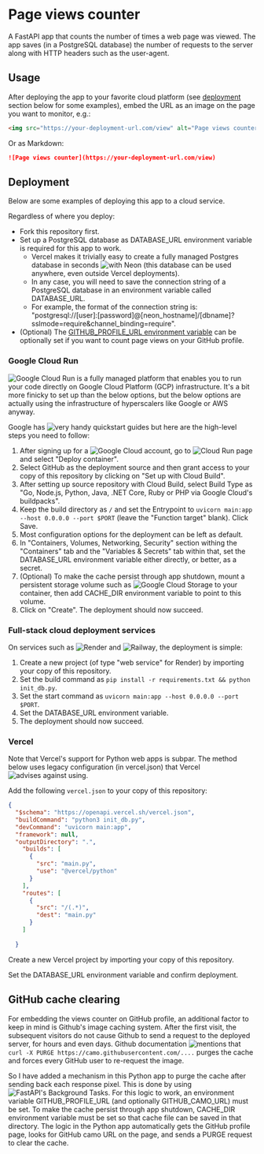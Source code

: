 # Page views counter

A FastAPI app that counts the number of times a web page was viewed. The app saves (in a PostgreSQL database) the number of requests to the server along with HTTP headers such as the user-agent.

## Usage

After deploying the app to your favorite cloud platform (see [deployment](#deployment) section below for some examples), embed the URL as an image on the page you want to monitor, e.g.:

```html
<img src="https://your-deployment-url.com/view" alt="Page views counter" />
```

Or as Markdown:

```markdown
![Page views counter](https://your-deployment-url.com/view)
```

## Deployment

Below are some examples of deploying this app to a cloud service.

Regardless of where you deploy:
* Fork this repository first.
* Set up a PostgreSQL database as DATABASE_URL environment variable is required for this app to work.
  * Vercel makes it trivially easy to create a fully managed Postgres database in seconds ![with Neon](https://vercel.com/integrations/neon) (this database can be used anywhere, even outside Vercel deployments).
  * In any case, you will need to save the connection string of a PostgreSQL database in an environment variable called DATABASE_URL.
  * For example, the format of the connection string is: "postgresql://[user]:[password]@[neon_hostname]/[dbname]?sslmode=require&channel_binding=require".
* (Optional) The [GITHUB_PROFILE_URL environment variable](#github-cache-clearing) can be optionally set if you want to count page views on your GitHub profile.

### Google Cloud Run

![Google Cloud Run](https://cloud.google.com/run) is a fully managed platform that enables you to run your code directly on Google Cloud Platform (GCP) infrastructure. It's a bit more finicky to set up than the below options, but the below options are actually using the infrastructure of hyperscalers like Google or AWS anyway.

Google has ![very handy quickstart guides](https://cloud.google.com/run/docs/quickstarts/) but here are the high-level steps you need to follow:

1. After signing up for a ![Google Cloud account](https://console.cloud.google.com/), go to ![Cloud Run page](https://console.cloud.google.com/run) and select "Deploy container".
2. Select GitHub as the deployment source and then grant access to your copy of this repository by clicking on "Set up with Cloud Build".
3. After setting up source repository with Cloud Build, select Build Type as "Go, Node.js, Python, Java, .NET Core, Ruby or PHP via Google Cloud's buildpacks".
4. Keep the build directory as `/` and set the Entrypoint to `uvicorn main:app --host 0.0.0.0 --port $PORT` (leave the "Function target" blank). Click Save.
5. Most configuration options for the deployment can be left as default.
6. In "Containers, Volumes, Networking, Security" section withing the "Containers" tab and the "Variables & Secrets" tab within that, set the DATABASE_URL environment variable either directly, or better, as a secret.
7. (Optional) To make the cache persist through app shutdown, mount a persistent storage volume such as ![Google Cloud Storage](https://cloud.google.com/storage) to your container, then add CACHE_DIR environment variable to point to this volume.
8. Click on "Create". The deployment should now succeed.

### Full-stack cloud deployment services

On services such as ![Render](https://render.com/) and ![Railway](https://railway.com/), the deployment is simple:

1. Create a new project (of type "web service" for Render) by importing your copy of this repository.
2. Set the build command as `pip install -r requirements.txt && python init_db.py`.
3. Set the start command as `uvicorn main:app --host 0.0.0.0 --port $PORT`.
4. Set the DATABASE_URL environment variable.
5. The deployment should now succeed.

### Vercel

Note that Vercel's support for Python web apps is subpar. The method below uses legacy configuration (in vercel.json) that Vercel ![advises against using](https://vercel.com/docs/project-configuration#builds).

Add the following `vercel.json` to your copy of this repository:

```json
{
  "$schema": "https://openapi.vercel.sh/vercel.json",
  "buildCommand": "python3 init_db.py",
  "devCommand": "uvicorn main:app",
  "framework": null,
  "outputDirectory": ".",
    "builds": [
      {
        "src": "main.py",
        "use": "@vercel/python"
      }
    ],
    "routes": [
      {
        "src": "/(.*)",
        "dest": "main.py"
      }
    ]
    
  }
```

Create a new Vercel project by importing your copy of this repository.

<p>
  Set the DATABASE_URL environment variable and confirm deployment.
  <img src="https://page-views-counter-534232554413.europe-west1.run.app/view?src=github.com&src_uri=/alimnaqvi/page_views_counter" style="display: none;" />
</p>

## GitHub cache clearing

For embedding the views counter on GitHub profile, an additional factor to keep in mind is Github's image caching system. After the first visit, the subsequent visitors do not cause Github to send a request to the deployed server, for hours and even days. Github documentation ![mentions](https://docs.github.com/en/authentication/keeping-your-account-and-data-secure/about-anonymized-urls) that `curl -X PURGE https://camo.githubusercontent.com/....` purges the cache and forces every GitHub user to re-request the image.

So I have added a mechanism in this Python app to purge the cache after sending back each response pixel. This is done by using ![FastAPI's Background Tasks](https://fastapi.tiangolo.com/tutorial/background-tasks/). For this logic to work, an environment variable GITHUB_PROFILE_URL (and optionally GITHUB_CAMO_URL) must be set. To make the cache persist through app shutdown, CACHE_DIR environment variable must be set so that cache file can be saved in that directory. The logic in the Python app automatically gets the GitHub profile page, looks for GitHub camo URL on the page, and sends a PURGE request to clear the cache.
